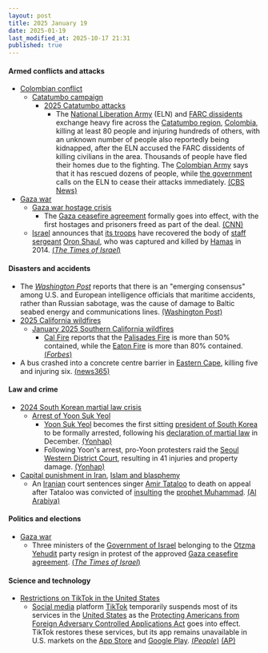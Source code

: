 ```yaml
---
layout: post
title: 2025 January 19
date: 2025-01-19
last_modified_at: 2025-10-17 21:31
published: true
---
```



#### Armed conflicts and attacks

* [Colombian conflict](https://en.wikipedia.org/wiki/Colombian_conflict "Colombian conflict")
  * [Catatumbo campaign](https://en.wikipedia.org/wiki/Catatumbo_campaign "Catatumbo campaign")
    * [2025 Catatumbo attacks](https://en.wikipedia.org/wiki/2025_Catatumbo_attacks "2025 Catatumbo attacks")
      * The [National Liberation Army](https://en.wikipedia.org/wiki/National_Liberation_Army_%28Colombia%29 "National Liberation Army (Colombia)") (ELN) and [FARC dissidents](https://en.wikipedia.org/wiki/FARC_dissidents "FARC dissidents") exchange heavy fire across the [Catatumbo region](https://en.wikipedia.org/wiki/Catatumbo_region "Catatumbo region"), [Colombia](https://en.wikipedia.org/wiki/Colombia "Colombia"), killing at least 80 people and injuring hundreds of others, with an unknown number of people also reportedly being kidnapped, after the ELN accused the FARC dissidents of killing civilians in the area. Thousands of people have fled their homes due to the fighting. The [Colombian Army](https://en.wikipedia.org/wiki/National_Army_of_Colombia "National Army of Colombia") says that it has rescued dozens of people, while [the government](https://en.wikipedia.org/wiki/Government_of_Colombia "Government of Colombia") calls on the ELN to cease their attacks immediately. [(CBS News)](https://www.cbsnews.com/news/kidnapped-colombia-peace-talks-fail-rebel-national-liberation-army/)
* [Gaza war](https://en.wikipedia.org/wiki/Gaza_war "Gaza war")
  * [Gaza war hostage crisis](https://en.wikipedia.org/wiki/Gaza_war_hostage_crisis "Gaza war hostage crisis")
    * The [Gaza ceasefire agreement](https://en.wikipedia.org/wiki/January_2025_Gaza_war_ceasefire "January 2025 Gaza war ceasefire") formally goes into effect, with the first hostages and prisoners freed as part of the deal. [(CNN)](https://edition.cnn.com/world/live-news/israel-hamas-ceasefire-war-palestine-01-19-25/index.html)
  * [Israel](https://en.wikipedia.org/wiki/Israel "Israel") announces that [its troops](https://en.wikipedia.org/wiki/Israel_Defense_Forces "Israel Defense Forces") have recovered the body of [staff sergeant](https://en.wikipedia.org/wiki/Staff_sergeant "Staff sergeant") [Oron Shaul](https://en.wikipedia.org/wiki/Deaths_and_ransoming_of_Oron_Shaul_and_Hadar_Goldin#Oron_Shaul "Deaths and ransoming of Oron Shaul and Hadar Goldin"), who was captured and killed by [Hamas](https://en.wikipedia.org/wiki/Hamas "Hamas") in 2014. [(*The Times of Israel*)](https://www.timesofisrael.com/liveblog_entry/body-of-oron-shaul-killed-and-captured-by-hamas-in-2014-recovered-from-gaza/)

#### Disasters and accidents

* The *[Washington Post](https://en.wikipedia.org/wiki/Washington_Post "Washington Post")* reports that there is an "emerging consensus" among U.S. and European intelligence officials that maritime accidents, rather than Russian sabotage, was the cause of damage to Baltic seabed energy and communications lines. [(Washington Post)](https://www.washingtonpost.com/world/2025/01/19/russia-baltic-undersea-cables-accidents-sabotage/)
* [2025 California wildfires](https://en.wikipedia.org/wiki/2025_California_wildfires "2025 California wildfires")
  * [January 2025 Southern California wildfires](https://en.wikipedia.org/wiki/January_2025_Southern_California_wildfires "January 2025 Southern California wildfires")
    * [Cal Fire](https://en.wikipedia.org/wiki/California_Department_of_Forestry_and_Fire_Protection "California Department of Forestry and Fire Protection") reports that the [Palisades Fire](https://en.wikipedia.org/wiki/Palisades_Fire "Palisades Fire") is more than 50% contained, while the [Eaton Fire](https://en.wikipedia.org/wiki/Eaton_Fire "Eaton Fire") is more than 80% contained. [(*Forbes*)](https://www.forbes.com/sites/antoniopequenoiv/2025/01/19/california-wildfire-updates-palisades-fire-finally-over-50-contained/)
* A bus crashed into a concrete centre barrier in [Eastern Cape](https://en.wikipedia.org/wiki/Eastern_Cape "Eastern Cape"), killing five and injuring six. [(news365)](https://news365.co.za/head-on-collision-25/)

#### Law and crime

* [2024 South Korean martial law crisis](https://en.wikipedia.org/wiki/2024_South_Korean_martial_law_crisis "2024 South Korean martial law crisis")
  * [Arrest of Yoon Suk Yeol](https://en.wikipedia.org/wiki/Arrest_of_Yoon_Suk_Yeol "Arrest of Yoon Suk Yeol")
    * [Yoon Suk Yeol](https://en.wikipedia.org/wiki/Yoon_Suk_Yeol "Yoon Suk Yeol") becomes the first sitting [president of South Korea](https://en.wikipedia.org/wiki/President_of_South_Korea "President of South Korea") to be formally arrested, following his [declaration of martial law](https://en.wikipedia.org/wiki/2024_South_Korean_martial_law_crisis "2024 South Korean martial law crisis") in December. [(Yonhap)](https://www.yna.co.kr/view/AKR20250118038600004?section=society/all)
    * Following Yoon's arrest, pro-Yoon protesters raid the [Seoul](https://en.wikipedia.org/wiki/Seoul "Seoul") [Western District Court](https://en.wikipedia.org/wiki/Judiciary_of_South_Korea "Judiciary of South Korea"), resulting in 41 injuries and property damage. [(Yonhap)](https://www.yna.co.kr/view/AKR20250119008151004)
* [Capital punishment in Iran](https://en.wikipedia.org/wiki/Capital_punishment_in_Iran "Capital punishment in Iran"), [Islam and blasphemy](https://en.wikipedia.org/wiki/Islam_and_blasphemy "Islam and blasphemy")
  * An [Iranian](https://en.wikipedia.org/wiki/Iran "Iran") court sentences singer [Amir Tataloo](https://en.wikipedia.org/wiki/Amir_Tataloo "Amir Tataloo") to death on appeal after Tataloo was convicted of [insulting](https://en.wikipedia.org/wiki/Criticism_of_Muhammad "Criticism of Muhammad") the [prophet Muhammad](https://en.wikipedia.org/wiki/Prophet_Muhammad "Prophet Muhammad"). [(Al Arabiya)](https://english.alarabiya.net/News/middle-east/2025/01/19/iran-court-sentences-pop-singer-tataloo-to-death)

#### Politics and elections

* [Gaza war](https://en.wikipedia.org/wiki/Gaza_war "Gaza war")
  * Three ministers of the [Government of Israel](https://en.wikipedia.org/wiki/Government_of_Israel "Government of Israel") belonging to the [Otzma Yehudit](https://en.wikipedia.org/wiki/Otzma_Yehudit "Otzma Yehudit") party resign in protest of the approved [Gaza ceasefire agreement](https://en.wikipedia.org/wiki/January_2025_Gaza_war_ceasefire "January 2025 Gaza war ceasefire"). [(*The Times of Israel*)](https://www.timesofisrael.com/otzma-yehudit-exits-coalition-over-gaza-deal-blasting-it-as-victory-for-terrorism/)

#### Science and technology

* [Restrictions on TikTok in the United States](https://en.wikipedia.org/wiki/Restrictions_on_TikTok_in_the_United_States "Restrictions on TikTok in the United States")
  * [Social media](https://en.wikipedia.org/wiki/Social_media "Social media") platform [TikTok](https://en.wikipedia.org/wiki/TikTok "TikTok") temporarily suspends most of its services in the [United States](https://en.wikipedia.org/wiki/United_States "United States") as the [Protecting Americans from Foreign Adversary Controlled Applications Act](https://en.wikipedia.org/wiki/Protecting_Americans_from_Foreign_Adversary_Controlled_Applications_Act "Protecting Americans from Foreign Adversary Controlled Applications Act") goes into effect. TikTok restores these services, but its app remains unavailable in U.S. markets on the [App Store](https://en.wikipedia.org/wiki/App_Store_%28Apple%29 "App Store (Apple)") and [Google Play](https://en.wikipedia.org/wiki/Google_Play "Google Play"). [(*People*)](https://people.com/tiktok-working-to-restore-service-in-us-less-than-24-hours-after-ban-8777120) [(AP)](https://apnews.com/article/tiktok-ban-trump-biden-china-bdc79b7ce741a81761f67ea56d410103)
